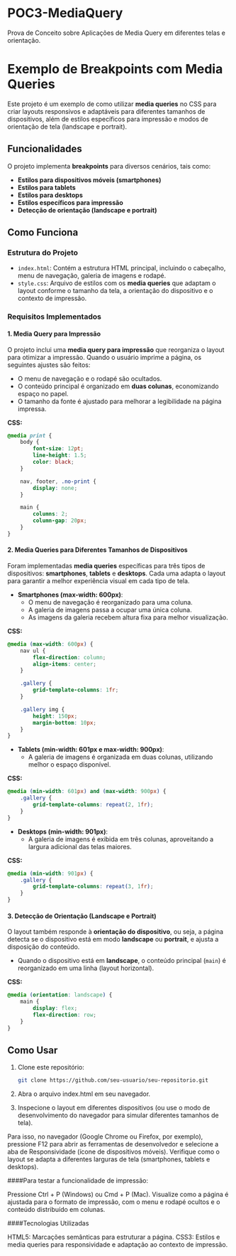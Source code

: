 # POC3-MediaQuery
Prova de Conceito sobre Aplicações de Media Query em diferentes telas e orientação.
# Exemplo de Breakpoints com Media Queries

Este projeto é um exemplo de como utilizar **media queries** no CSS para criar layouts responsivos e adaptáveis para diferentes tamanhos de dispositivos, além de estilos específicos para impressão e modos de orientação de tela (landscape e portrait).

## Funcionalidades

O projeto implementa **breakpoints** para diversos cenários, tais como:

- **Estilos para dispositivos móveis (smartphones)**
- **Estilos para tablets**
- **Estilos para desktops**
- **Estilos específicos para impressão**
- **Detecção de orientação (landscape e portrait)**

## Como Funciona

### Estrutura do Projeto

- `index.html`: Contém a estrutura HTML principal, incluindo o cabeçalho, menu de navegação, galeria de imagens e rodapé.
- `style.css`: Arquivo de estilos com os **media queries** que adaptam o layout conforme o tamanho da tela, a orientação do dispositivo e o contexto de impressão.

### Requisitos Implementados

#### 1. Media Query para Impressão

O projeto inclui uma **media query para impressão** que reorganiza o layout para otimizar a impressão. Quando o usuário imprime a página, os seguintes ajustes são feitos:

- O menu de navegação e o rodapé são ocultados.
- O conteúdo principal é organizado em **duas colunas**, economizando espaço no papel.
- O tamanho da fonte é ajustado para melhorar a legibilidade na página impressa.

**CSS:**
```css
@media print {
    body {
        font-size: 12pt;
        line-height: 1.5;
        color: black;
    }

    nav, footer, .no-print {
        display: none;
    }

    main {
        columns: 2;
        column-gap: 20px;
    }
}
```

#### 2. Media Queries para Diferentes Tamanhos de Dispositivos

Foram implementadas **media queries** específicas para três tipos de dispositivos: **smartphones**, **tablets** e **desktops**. Cada uma adapta o layout para garantir a melhor experiência visual em cada tipo de tela.

- **Smartphones (max-width: 600px)**:
    - O menu de navegação é reorganizado para uma coluna.
    - A galeria de imagens passa a ocupar uma única coluna.
    - As imagens da galeria recebem altura fixa para melhor visualização.

**CSS:**
```css
@media (max-width: 600px) {
    nav ul {
        flex-direction: column;
        align-items: center;
    }

    .gallery {
        grid-template-columns: 1fr;
    }

    .gallery img {
        height: 150px;
        margin-bottom: 10px;
    }
}
```
- **Tablets (min-width: 601px e max-width: 900px)**:
    - A galeria de imagens é organizada em duas colunas, utilizando melhor o espaço disponível.

**CSS:**
```css
@media (min-width: 601px) and (max-width: 900px) {
    .gallery {
        grid-template-columns: repeat(2, 1fr);
    }
}
```
- **Desktops (min-width: 901px)**:
    - A galeria de imagens é exibida em três colunas, aproveitando a largura adicional das telas maiores.

**CSS:**
```css
@media (min-width: 901px) {
    .gallery {
        grid-template-columns: repeat(3, 1fr);
    }
}
```
#### 3. Detecção de Orientação (Landscape e Portrait)

O layout também responde à **orientação do dispositivo**, ou seja, a página detecta se o dispositivo está em modo **landscape** ou **portrait**, e ajusta a disposição do conteúdo.

- Quando o dispositivo está em **landscape**, o conteúdo principal (`main`) é reorganizado em uma linha (layout horizontal).

**CSS:**
```css
@media (orientation: landscape) {
    main {
        display: flex;
        flex-direction: row;
    }
}
```
## Como Usar

1. Clone este repositório:
   ```bash
   git clone https://github.com/seu-usuario/seu-repositorio.git


2. Abra o arquivo index.html em seu navegador.

3. Inspecione o layout em diferentes dispositivos (ou use o modo de desenvolvimento do navegador para simular diferentes tamanhos de tela).

Para isso, no navegador (Google Chrome ou Firefox, por exemplo), pressione F12 para abrir as ferramentas de desenvolvedor e selecione a aba de Responsividade (ícone de dispositivos móveis).
Verifique como o layout se adapta a diferentes larguras de tela (smartphones, tablets e desktops).

####Para testar a funcionalidade de impressão:

Pressione Ctrl + P (Windows) ou Cmd + P (Mac).
Visualize como a página é ajustada para o formato de impressão, com o menu e rodapé ocultos e o conteúdo distribuído em colunas.

####Tecnologias Utilizadas

HTML5: Marcações semânticas para estruturar a página.
CSS3: Estilos e media queries para responsividade e adaptação ao contexto de impressão.

